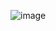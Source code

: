 ![image](https://github.com/IslamEssam01/Blog_App/assets/135740521/a07c56cc-2fd4-4ee2-ad50-28130da0ae1c)
